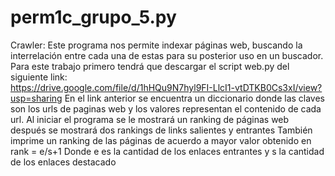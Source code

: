 # perm1c_grupo_5.py
Crawler: Este programa nos permite indexar páginas web, buscando la interrelación entre cada una de estas para su posterior uso en un buscador. Para este trabajo primero tendrá que descargar el script web.py del siguiente link:  
https://drive.google.com/file/d/1hHQu9N7hyl9FI-LlcI1-vtDTKB0Cs3xI/view?usp=sharing 
En el link anterior se encuentra un diccionario donde las claves son los urls de paginas web y los valores representan el contenido de cada url. 
Al iniciar el programa se le mostrará un ranking de páginas web después se mostrará dos rankings de links salientes y entrantes 
También imprime un ranking de las páginas de acuerdo a mayor valor obtenido en rank = e/s+1 Donde e es la cantidad de los enlaces entrantes y s la cantidad de los enlaces destacado 
